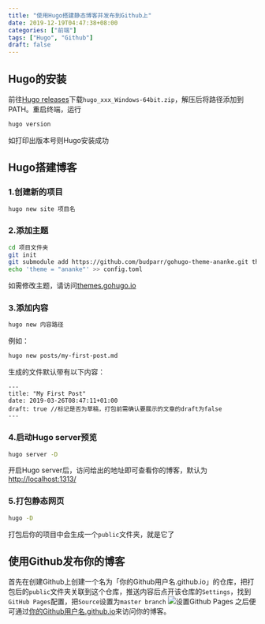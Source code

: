 ```yaml
---
title: "使用Hugo搭建静态博客并发布到Github上"
date: 2019-12-19T04:47:38+08:00
categories: ["前端"]
tags: ["Hugo", "Github"]
draft: false
---
```


## Hugo的安装

前往[Hugo releases](https://github.com/gohugoio/hugo/releases)下载`hugo_xxx_Windows-64bit.zip`，解压后将路径添加到PATH。重启终端，运行
```bash
hugo version
```
如打印出版本号则Hugo安装成功

## Hugo搭建博客

### 1.创建新的项目
```bash
hugo new site 项目名
```

### 2.添加主题
```bash
cd 项目文件夹
git init
git submodule add https://github.com/budparr/gohugo-theme-ananke.git themes/ananke
echo 'theme = "ananke"' >> config.toml
```
如需修改主题，请访问[themes.gohugo.io](https://themes.gohugo.io/)

### 3.添加内容
```bash
hugo new 内容路径
```
例如：
```bash
hugo new posts/my-first-post.md
```
生成的文件默认带有以下内容：
```text
---
title: "My First Post"
date: 2019-03-26T08:47:11+01:00
draft: true //标记是否为草稿，打包前需确认要展示的文章的draft为false
---
```
### 4.启动Hugo server预览
```bash
hugo server -D
```
开启Hugo server后，访问给出的地址即可查看你的博客，默认为[http://localhost:1313/](http://localhost:1313/)

### 5.打包静态网页
```bash
hugo -D
```
打包后你的项目中会生成一个`public`文件夹，就是它了

## 使用Github发布你的博客
首先在创建Github上创建一个名为「你的Github用户名.github.io」的仓库，把打包后的`public`文件夹关联到这个仓库，推送内容后点开该仓库的`Settings`，找到`GitHub Pages`配置，把`Source`设置为`master branch`
![设置Github Pages](/images/hugo/img-01.png)
之后便可通过[你的Github用户名.github.io]()来访问你的博客。



